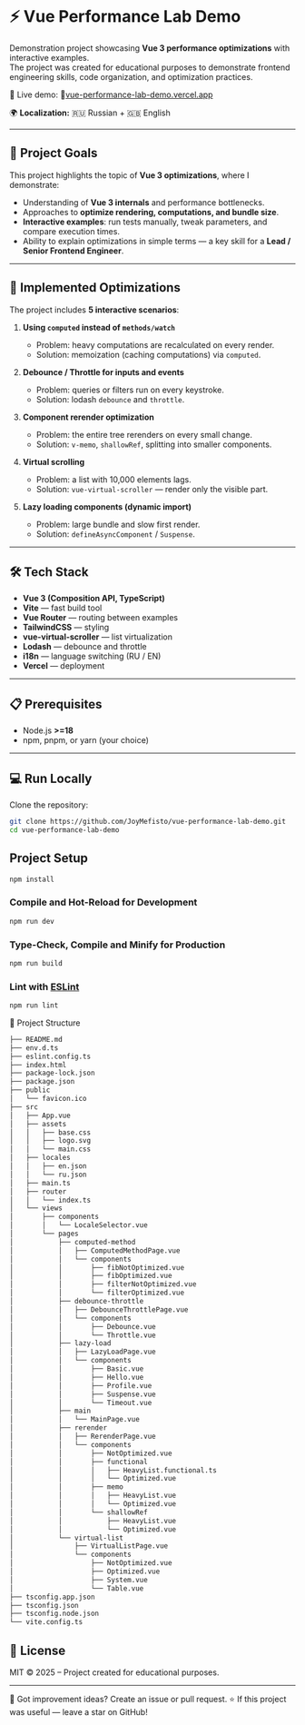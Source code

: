 # ⚡ Vue Performance Lab Demo

Demonstration project showcasing **Vue 3 performance optimizations** with interactive examples.  
The project was created for educational purposes to demonstrate frontend engineering skills, code organization, and optimization practices.

🚀 Live demo: 🔗[vue-performance-lab-demo.vercel.app](https://vue-performance-lab-demo.vercel.app/)

🌍 **Localization:** 🇷🇺 Russian + 🇬🇧 English

---

## 🎯 Project Goals

This project highlights the topic of **Vue 3 optimizations**, where I demonstrate:

- Understanding of **Vue 3 internals** and performance bottlenecks.
- Approaches to **optimize rendering, computations, and bundle size**.
- **Interactive examples**: run tests manually, tweak parameters, and compare execution times.
- Ability to explain optimizations in simple terms — a key skill for a **Lead / Senior Frontend Engineer**.

---

## 🔬 Implemented Optimizations

The project includes **5 interactive scenarios**:

1. **Using `computed` instead of `methods/watch`**
   - Problem: heavy computations are recalculated on every render.
   - Solution: memoization (caching computations) via `computed`.

2. **Debounce / Throttle for inputs and events**
   - Problem: queries or filters run on every keystroke.
   - Solution: lodash `debounce` and `throttle`.

3. **Component rerender optimization**
   - Problem: the entire tree rerenders on every small change.
   - Solution: `v-memo`, `shallowRef`, splitting into smaller components.

4. **Virtual scrolling**
   - Problem: a list with 10,000 elements lags.
   - Solution: `vue-virtual-scroller` — render only the visible part.

5. **Lazy loading components (dynamic import)**
   - Problem: large bundle and slow first render.
   - Solution: `defineAsyncComponent` / `Suspense`.

---

## 🛠️ Tech Stack

- **Vue 3 (Composition API, TypeScript)**
- **Vite** — fast build tool
- **Vue Router** — routing between examples
- **TailwindCSS** — styling
- **vue-virtual-scroller** — list virtualization
- **Lodash** — debounce and throttle
- **i18n** — language switching (RU / EN)
- **Vercel** — deployment

---

## 📋 Prerequisites

- Node.js **>=18**
- npm, pnpm, or yarn (your choice)

---

## 💻 Run Locally

Clone the repository:

```bash
git clone https://github.com/JoyMefisto/vue-performance-lab-demo.git
cd vue-performance-lab-demo
```

## Project Setup

```sh
npm install
```

### Compile and Hot-Reload for Development

```sh
npm run dev
```

### Type-Check, Compile and Minify for Production

```sh
npm run build
```

### Lint with [ESLint](https://eslint.org/)

```sh
npm run lint
```

📂 Project Structure

```bash
├── README.md
├── env.d.ts
├── eslint.config.ts
├── index.html
├── package-lock.json
├── package.json
├── public
│   └── favicon.ico
├── src
│   ├── App.vue
│   ├── assets
│   │   ├── base.css
│   │   ├── logo.svg
│   │   └── main.css
│   ├── locales
│   │   ├── en.json
│   │   └── ru.json
│   ├── main.ts
│   ├── router
│   │   └── index.ts
│   └── views
│       ├── components
│       │   └── LocaleSelector.vue
│       └── pages
│           ├── computed-method
│           │   ├── ComputedMethodPage.vue
│           │   └── components
│           │       ├── fibNotOptimized.vue
│           │       ├── fibOptimized.vue
│           │       ├── filterNotOptimized.vue
│           │       └── filterOptimized.vue
│           ├── debounce-throttle
│           │   ├── DebounceThrottlePage.vue
│           │   └── components
│           │       ├── Debounce.vue
│           │       └── Throttle.vue
│           ├── lazy-load
│           │   ├── LazyLoadPage.vue
│           │   └── components
│           │       ├── Basic.vue
│           │       ├── Hello.vue
│           │       ├── Profile.vue
│           │       ├── Suspense.vue
│           │       └── Timeout.vue
│           ├── main
│           │   └── MainPage.vue
│           ├── rerender
│           │   ├── RerenderPage.vue
│           │   └── components
│           │       ├── NotOptimized.vue
│           │       ├── functional
│           │       │   ├── HeavyList.functional.ts
│           │       │   └── Optimized.vue
│           │       ├── memo
│           │       │   ├── HeavyList.vue
│           │       │   └── Optimized.vue
│           │       └── shallowRef
│           │           ├── HeavyList.vue
│           │           └── Optimized.vue
│           └── virtual-list
│               ├── VirtualListPage.vue
│               └── components
│                   ├── NotOptimized.vue
│                   ├── Optimized.vue
│                   ├── System.vue
│                   └── Table.vue
├── tsconfig.app.json
├── tsconfig.json
├── tsconfig.node.json
└── vite.config.ts
```

## 📄 License

MIT © 2025 – Project created for educational purposes.

---

💬 Got improvement ideas? Create an issue or pull request.
⭐ If this project was useful — leave a star on GitHub!
